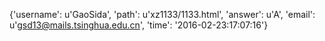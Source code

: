 {'username': u'GaoSida', 'path': u'xz1133/1133.html', 'answer': u'A', 'email': u'gsd13@mails.tsinghua.edu.cn', 'time': '2016-02-23:17:07:16'}
